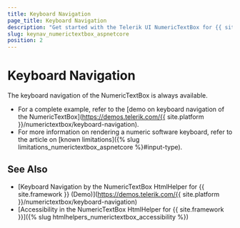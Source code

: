 ```yaml
---
title: Keyboard Navigation
page_title: Keyboard Navigation
description: "Get started with the Telerik UI NumericTextBox for {{ site.framework }} and learn about the accessibility support it provides through its keyboard navigation functionality."
slug: keynav_numerictextbox_aspnetcore
position: 2
---
```


# Keyboard Navigation

The keyboard navigation of the NumericTextBox is always available.

* For a complete example, refer to the [demo on keyboard navigation of the NumericTextBox](https://demos.telerik.com/{{ site.platform }}/numerictextbox/keyboard-navigation).
* For more information on rendering a numeric software keyboard, refer to the article on [known limitations]({% slug limitations_numerictextbox_aspnetcore %}#input-type).

## See Also

* [Keyboard Navigation by the NumericTextBox HtmlHelper for {{ site.framework }} (Demo)](https://demos.telerik.com/{{ site.platform }}/numerictextbox/keyboard-navigation)
* [Accessibility in the NumericTextBox HtmlHelper for {{ site.framework }}]({% slug htmlhelpers_numerictextbox_accessibility %})
